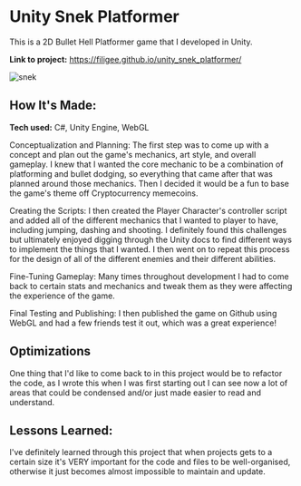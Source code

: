 # Unity Snek Platformer

This is a 2D Bullet Hell Platformer game that I developed in Unity. 

**Link to project:** https://filigee.github.io/unity_snek_platformer/

![snek](https://user-images.githubusercontent.com/121239324/225045547-22c12aa1-05a3-435a-a78a-143f730cd0be.PNG)

## How It's Made:

**Tech used:** C#, Unity Engine, WebGL

Conceptualization and Planning:
The first step was to come up with a concept and plan out the game's mechanics, art style, and overall gameplay. I knew that I wanted the core mechanic to be a combination of platforming and bullet dodging, so everything that came after that was planned around those mechanics. Then I decided it would be a fun to base the game's theme off Cryptocurrency memecoins. 

Creating the Scripts:
I then created the Player Character's controller script and added all of the different mechanics that I wanted to player to have, including jumping, dashing and shooting. I definitely found this challenges but ultimately enjoyed digging through the Unity docs to find different ways to implement the things that I wanted. I then went on to repeat this process for the design of all of the different enemies and their different abilities.

Fine-Tuning Gameplay:
Many times throughout development I had to come back to certain stats and mechanics and tweak them as they were affecting the experience of the game.

Final Testing and Publishing:
I then published the game on Github using WebGL and had a few friends test it out, which was a great experience!
    
## Optimizations

One thing that I'd like to come back to in this project would be to refactor the code, as I wrote this when I was first starting out I can see now a lot of areas that could be condensed and/or just made easier to read and understand.

## Lessons Learned:

I've definitely learned through this project that when projects gets to a certain size it's VERY important for the code and files to be well-organised, otherwise it just becomes almost impossible to maintain and update.
